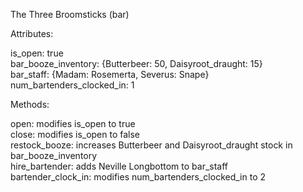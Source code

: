 The Three Broomsticks (bar)  

Attributes:  

is_open: true  
bar_booze_inventory: {Butterbeer: 50, Daisyroot_draught: 15}  
bar_staff: {Madam: Rosemerta, Severus: Snape}  
num_bartenders_clocked_in: 1  

Methods:  

open: modifies is_open to true  
close: modifies is_open to false  
restock_booze: increases Butterbeer and Daisyroot_draught stock in bar_booze_inventory  
hire_bartender: adds Neville Longbottom to bar_staff  
bartender_clock_in: modifies num_bartenders_clocked_in to 2  
